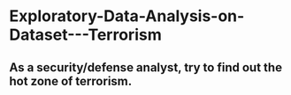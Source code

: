 # Exploratory-Data-Analysis-on-Dataset---Terrorism

## As a security/defense analyst, try to find out the hot zone of terrorism.
